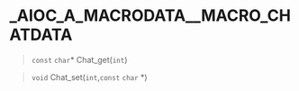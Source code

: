 # _AIOC_A_MACRODATA__MACRO_CHATDATA
 
> `const` `char`* Chat_get(`int`)
 
> `void` Chat_set(`int`,`const` `char` *)
 
